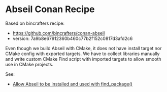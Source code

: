 Abseil Conan Recipe
===================

Based on bincrafters recipe:
- https://github.com/bincrafters/conan-abseil
- version: 7a9b8e67912360b460c77b2f152c0817d3afd2c6

Even though we build Abseil with CMake, it does not have install target
nor CMake config with exported targets. We have to collect libraries manually
and write custom CMake Find script with imported targets to allow smooth use in CMake projects.

See: 
- [Allow Abseil to be installed and used with find_package()](https://github.com/abseil/abseil-cpp/issues/111)
